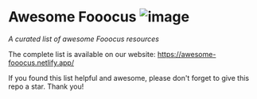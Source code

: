 # Awesome Fooocus ![image](https://github.com/sindresorhus/awesome/blob/main/media/badge-flat.svg)
_A curated list of awesome Fooocus resources_

The complete list is available on our website: https://awesome-fooocus.netlify.app/

If you found this list helpful and awesome, please don't forget to give this repo a star. Thank you!
